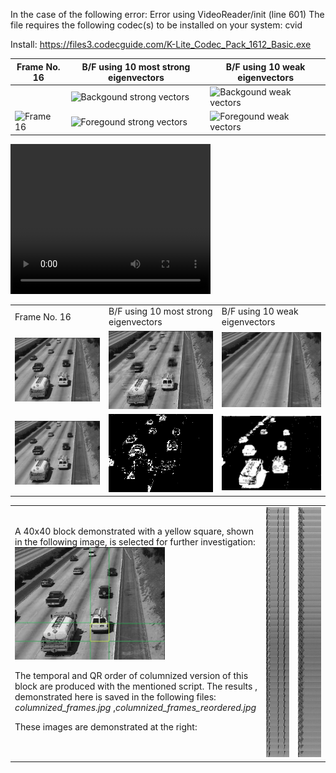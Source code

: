 

In the case of the following error:
Error using VideoReader/init (line 601)
The file requires the following codec(s) to be installed
on your system:
	cvid
	
Install: https://files3.codecguide.com/K-Lite_Codec_Pack_1612_Basic.exe	


| Frame No. 16 | B/F using 10 most strong eigenvectors |  B/F using 10 weak eigenvectors
| --- | --- | --- |
|  |![Backgound strong vectors](./code/output/voigtclipshort/16_EigenBG.jpg) |![Backgound weak vectors](./code/output/voigtclipshort/16_NonEigenBG.jpg)| 
| ![Frame 16](./code/output/voigtclipshort/16.jpg) |![Foregound strong vectors](./code/output/voigtclipshort/16_EigenFG.png) |![Foregound weak vectors](./code/output/voigtclipshort/16_NonEigenFG.png)| 


<video width="320" height="240" controls>
  <source src="./code/video/voigtclip_short.avi" type="video/avi">
</video>


<table>
  <tr>
    <td> Frame No. 16</td>
    <td> B/F using 10 most strong eigenvectors</td>
    <td>B/F using 10 weak eigenvectors</td>
   </tr> 
  <tr>
    <td> <img src="./code/output/highway/16.jpg"  alt="Frame 16" width = 240px ></td>
    <td><img src="./code/output/highway/StrongEigenVectors_BG.jpg" alt="Background - strong vectors" width = 240px ></td>
    <td><img src="./code/output/highway/WeakEigenVectors_BG.jpg" alt="Background - weak vectors" width = 240px ></td>
   </tr> 
   <tr>
    <td> <img src="./code/output/highway/16.jpg"  alt="Frame 16" width = 240px ></td>
    <td><img src="./code/output/highway/16_StrongEigenVectors_FG.png" alt="Foreground - strong vectors" width = 240px ></td>
    <td><img src="./code/output/highway/16_WeakEigenVectors_FG.png" alt="Foreground - weak vectors" width = 240px ></td>
  </tr>
</table>

<table>
  <tr>
    <td> A 40x40 block demonstrated with a yellow square, shown in the following image, is selected for further investigation:
<img src="./code/tmp/16-40x40.jpg"  alt="Block 40x40 in x=y=5" width = 240px >

The temporal and QR order of columnized version of this block are produced with the mentioned script. The results , demonstrated here is saved in the following files:<br>
*columnized_frames.jpg* ,*columnized_frames_reordered.jpg*

These images are demonstrated at the right:
</td>
    <td> 
	<img src="./code/output/highway/columnized_frames.jpg" alt="columnized_frames" width = 200px height=400px >
	</td>
	<td>
	<img src="./code/output/highway/columnized_frames_reordered.jpg" alt="columnized_frames_reordered" width = 200px height=400px >
	</td>
  </tr>
</table>

